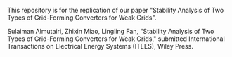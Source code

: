 This repository is for the replication of our paper "Stability Analysis of Two Types of Grid-Forming Converters for Weak Grids".

Sulaiman Almutairi, Zhixin Miao, Lingling Fan, "Stability Analysis of Two Types of Grid-Forming Converters for Weak Grids," submitted International Transactions on Electrical Energy Systems (ITEES), Wiley Press. 

